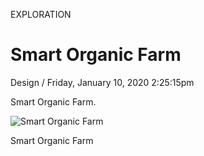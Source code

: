 <p class="type">EXPLORATION</p>

# Smart Organic Farm

<p class="meta">Design  /  Friday, January 10, 2020 2:25:15pm</p>

Smart Organic Farm.

![Smart Organic Farm](https://farooq-agent.web.app/assets/images/works/details/227-smart-organic-farm/smart-organic-farm.jpg)

<p class="caption">Smart Organic Farm</p>
